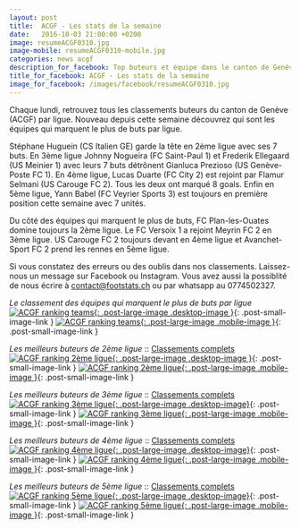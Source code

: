 ```yaml
---
layout: post
title:  ACGF - Les stats de la semaine
date:   2016-10-03 21:00:00 +0200
image: resumeACGF0310.jpg
image-mobile: resumeACGF0310-mobile.jpg
categories: news acgf
description_for_facebook: Top buteurs et équipe dans le canton de Genève
title_for_facebook: ACGF - Les stats de la semaine
image_for_facebook: /images/facebook/resumeACGF0310.jpg
---
```

Chaque lundi, retrouvez tous les classements buteurs du canton de Genève (ACGF) par ligue. Nouveau depuis cette semaine découvrez qui sont les équipes qui marquent le plus de buts par ligue.

Stéphane Huguein (CS Italien GE) garde la tête en 2ème ligue avec ses 7 buts. En 3ème ligue Johnny Nogueira (FC Saint-Paul 1) et Frederik Ellegaard (US Meinier 1) avec leurs 7 buts détrônent Gianluca Prezioso (US Genève-Poste FC 1). En 4ème ligue, Lucas Duarte (FC City 2) est rejoint par Flamur Selmani (US Carouge FC 2). Tous les deux ont marqué 8 goals. Enfin en 5ème ligue, Yann Babel (FC Veyrier Sports 3) est toujours en première position cette semaine avec 7 unités.

Du côté des équipes qui marquent le plus de buts, FC Plan-les-Ouates domine toujours la 2ème ligue. Le FC Versoix 1 a rejoint Meyrin FC 2 en 3ème ligue. US Carouge FC 2 toujours devant en 4ème ligue et Avanchet-Sport FC 2 prend les rennes en 5ème ligue.

Si vous constatez des erreurs ou des oublis dans nos classements. Laissez-nous un message sur Facebook ou Instagram. Vous avez aussi la possiblité de nous écrire à contact@footstats.ch ou par whatsapp au 0774502327.

_Le classement des équipes qui marquent le plus de buts par ligue_
[![ACGF ranking teams]({{site.url}}/images/posts/rankings/resumeACGFA0310.jpg){: .post-large-image .desktop-image }]({{site.url}}/images/posts/rankings/resumeACGFA0310.jpg){: .post-small-image-link }
[![ACGF ranking teams]({{site.url}}/images/posts/rankings/resumeACGFA0310-mobile.jpg){: .post-large-image .mobile-image }]({{site.url}}/images/posts/rankings/resumeACGFA0310-mobile.jpg){: .post-small-image-link }

_Les meilleurs buteurs de 2ème ligue_ :: [Classements complets]({{site.url}}/acgf/2eme-ligue)
[![ACGF ranking 2ème ligue]({{site.url}}/images/posts/rankings/resumeACGF20310.jpg){: .post-large-image .desktop-image }]({{site.url}}/images/posts/rankings/resumeACGF20310.jpg){: .post-small-image-link }
[![ACGF ranking 2ème ligue]({{site.url}}/images/posts/rankings/resumeACGF20310-mobile.jpg){: .post-large-image .mobile-image }]({{site.url}}/images/posts/rankings/resumeACGF20310-mobile.jpg){: .post-small-image-link }

_Les meilleurs buteurs de 3ème ligue_ :: [Classements complets]({{site.url}}/acgf/3eme-ligue)
[![ACGF ranking 3ème ligue]({{site.url}}/images/posts/rankings/resumeACGF30310.jpg){: .post-large-image .desktop-image}]({{site.url}}/images/posts/rankings/resumeACGF30310.jpg){: .post-small-image-link }
[![ACGF ranking 3ème ligue]({{site.url}}/images/posts/rankings/resumeACGF30310-mobile.jpg){: .post-large-image .mobile-image }]({{site.url}}/images/posts/rankings/resumeACGF30310-mobile.jpg){: .post-small-image-link }

_Les meilleurs buteurs de 4ème ligue_ :: [Classements complets]({{site.url}}/acgf/4eme-ligue)
[![ACGF ranking 4ème ligue]({{site.url}}/images/posts/rankings/resumeACGF40310.jpg){: .post-large-image .desktop-image}]({{site.url}}/images/posts/rankings/resumeACGF40310.jpg){: .post-small-image-link }
[![ACGF ranking 4ème ligue]({{site.url}}/images/posts/rankings/resumeACGF40310-mobile.jpg){: .post-large-image .mobile-image }]({{site.url}}/images/posts/rankings/resumeACGF40310-mobile.jpg){: .post-small-image-link }

_Les meilleurs buteurs de 5ème ligue_ :: [Classements complets]({{site.url}}/acgf/5eme-ligue)
[![ACGF ranking 5ème ligue]({{site.url}}/images/posts/rankings/resumeACGF50310.jpg){: .post-large-image .desktop-image}]({{site.url}}/images/posts/rankings/resumeACGF50310.jpg){: .post-small-image-link }
[![ACGF ranking 5ème ligue]({{site.url}}/images/posts/rankings/resumeACGF50310-mobile.jpg){: .post-large-image .mobile-image }]({{site.url}}/images/posts/rankings/resumeACGF50310-mobile.jpg){: .post-small-image-link }